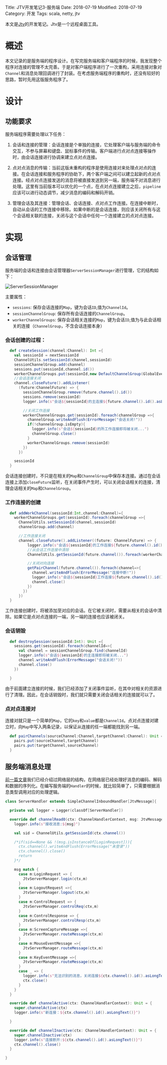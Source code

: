 Title: JTV开发笔记3-服务端
Date: 2018-07-19
Modified: 2018-07-19
Category: 开发
Tags: scala, netty, jtv

本文是[Jtv](https://github.com/Jamsa/jtv)的开发笔记。Jtv是一个远程桌面工具。

# 概述

本文记录的是服务端的程序设计。在写完服务端和客户端程序的时候，我发现整个程序对连接的管理不太完善。于是对客户端程序进行了一次重构，采用连接对象对`Channel`和消息处理回调进行了封装。在考虑服务端程序的重构时，还没有较好的思路，暂时先用这版服务程序了。

# 设计

## 功能要求

服务端程序需要处理以下任务：

 1. 会话和连接的管理：会话连接是个单独的连接，它处理客户端与服务端的命令交互，不参与屏幕和键盘、鼠标事件的传输。客户端进行点对点连接等操作时，由会话连接进行协调来建立点对点连接。
 
 1. 点对点消息的传输：当前这版未重构的程序是使用连接对来处理点对点的连接。在会话连接和服务程序的协助下，两个客户端之间可以建立起新的点对点连接。经点对点连接发送的消息将被直接发送到另一端，服务端不对消息进行处理。这里有当前版本可以优化的一个点，在点对点连接建立之后，`pipeline`应该可以进行动态调节，减少消息的编码和解码开销。
 
 1. 管理会话及其连接：管理会话、会话连接、点对点工作连接。在连接中断时，自动从会话的工作连接中移除。如果中断的是会话连接，则应该关闭所有与这个会话相关联的连接，关闭与这个会话中任何一个连接建立的点对点连接。
 
# 实现

## 会话管理

服务端的会话和连接由会话管理器`ServerSessionManager`进行管理，它的结构如下：

![ServerSessionManager]({attach}jtv/server_session_mgr_uml.png)

主要属性：

 - `sessions`: 保存会话连接的`Map`，键为会话`ID`,值为`ChannelId`。
 - `sessionChannelGroup`: 保存所有会话连接的`ChannelGroup`。
 - `workerChannelGroups`: 保存会话相关连接的`Map`，键为会话`ID`,值为与此会话相关的连接（`ChannelGroup`，不含会话连接本身）
 
### 会话创建的过程：

```scala
  def createSession(channel:Channel): Int ={
    val sessionId = nextSessionId
    ChannelUtils.setSessionId(channel,sessionId)
    sessionChannelGroup.add(channel)
    sessions.put(sessionId,channel.id())
    workerChannelGroups.put(sessionId,new DefaultChannelGroup(GlobalEventExecutor.INSTANCE))
    //会话连接关闭
    channel.closeFuture().addListener(
      (future:ChannelFuture) => {
        sessionChannelGroup.remove(future.channel().id())
        sessions.remove(sessionId)
        logger.info(s"会话${sessionId}的主连接${future.channel().id().asLongText()}被关闭")

        //关闭工作连接
        workerChannelGroups.get(sessionId).foreach(channelGroup =>{
          channelGroup.writeAndFlush(ErrorMessage("会话关闭!"))
          if(!channelGroup.isEmpty){
            logger.info(s"会话${sessionId}的所工作连接即将被关闭...")
            channelGroup.close()
          }
          workerChannelGroups.remove(sessionId)
        })
      })

    sessionId
  }
```

会话连接创建时，不只是在相关的`Map`和`ChannelGroup`中保存本连接。通过在会话连接上添加`closeFuture`监听，在关闭事件产生时，可以关闭会话相关的连接，清理会话相关的`Map`和`ChannelGroup`。

### 工作连接的创建


```scala
  def addWorkChannel(sessionId:Int,channel:Channel)={
    workerChannelGroups.get(sessionId).foreach(channelGroup =>{
      ChannelUtils.setSessionId(channel,sessionId)
      channelGroup.add(channel)

      //工作连接关闭
      channel.closeFuture().addListener((future: ChannelFuture) => {
          logger.info(s"会话${sessionId}的工作连接${future.channel().id().asLongText()}被关闭")
          //从会话工作连接中清除
          ChannelUtils.getSessionId(future.channel()).foreach(workerChannelGroups.get(_).foreach(_.remove(future.channel())))

          //关闭对向连接
          getPairChannel(future.channel()).foreach(channel=>{
            channel.writeAndFlush(ErrorMessage("连接中断!"))
            logger.info(s"会话${sessionId}工作连接${future.channel().id().asLongText()}的连接对${channel.id().asLongText()}即将被关闭...")
            channel.close()
          })
        })
      })
  }
```

工作连接创建时，将被添加至对应的会话。在它被关闭时，需要从相关的会话中清除。如果它是点对点连接的一端，另一端的连接也应该被闭关。

### 会话销毁

```scala
  def destroySession(sessionId:Int): Unit ={
    sessions.get(sessionId).foreach(channelId=>{
      val channel = sessionChannelGroup.find(channelId)
      logger.info(s"会话${sessionId}的主连接即将被关闭...")
      channel.writeAndFlush(ErrorMessage("会话关闭!"))
      channel.close()
    })

  }
```

由于前面建立连接的时候，我们已经添加了关闭事件监听，在其中对相关的资源进行了清理。因此，在会话销毁时，我们就只需要关闭会话相关的连接就可以了。

### 点对点连接对

连接对就只是一个简单的`Map`，它的`key`和`value`都是`ChannelId`。点对点连接对建立时，向`Map`中写入两条记录，以保证从连接的任一端都能找到另一端。

```scala
  def pairChannels(sourceChannel:Channel,targetChannel:Channel): Unit ={
    pairs.put(sourceChannel,targetChannel)
    pairs.put(targetChannel,sourceChannel)
  }
```

## 服务端消息处理

[前一篇文章]({filename}jtv2.md)我们已经介绍过网络层的结构，在网络层已经处理好消息的编码、解码和数据的序列化。在编写服务端的`Handler`的时候，就比较简单了，只需要根据消息类型调用对应的处理逻辑。

```scala
class ServerHandler extends SimpleChannelInboundHandler[JtvMessage]{

  private val logger = Logger(classOf[ServerHandler])

  override def channelRead0(ctx: ChannelHandlerContext, msg: JtvMessage): Unit = {
    logger.info(s"接收消息:${msg}")

    val sid = ChannelUtils.getSessionId(ctx.channel())

    /*if(sid==None && !(msg.isInstanceOf[LoginRequest])){
      ctx.channel().writeAndFlush(ErrorMessage("未登录"))
      ctx.channel().close()
      return
    }*/

    msg match {
      case m:LoginRequest => {
        JtvServerManager.login(ctx,m)
      }
      case m:LogoutRequest =>{
        JtvServerManager.logout(ctx,m)
      }
      case m:ControlRequest => {
        JtvServerManager.controlReq(ctx,m)
      }
      case m:ControlResponse => {
        JtvServerManager.controlResp(ctx,m)
      }
      case m:ScreenCaptureMessage =>{
        JtvServerManager.routeMessage(ctx,m)
      }
      case m:MouseEventMessage =>{
        JtvServerManager.routeMessage(ctx,m)
      }
      case m:KeyEventMessage =>{
        JtvServerManager.routeMessage(ctx,m)
      }
      case _ => {
        logger.info(s"无法识别的消息，关闭连接${ctx.channel().id().asLongText()}")
        ctx.close()
      }
    }
  }

  override def channelActive(ctx: ChannelHandlerContext): Unit = {
    super.channelActive(ctx)
    logger.info(s"新连接：${ctx.channel().id().asLongText()}")

  }

  override def channelInactive(ctx: ChannelHandlerContext): Unit = {
    super.channelInactive(ctx)
    logger.info(s"连接断开:${ctx.channel().id().asLongText()}")
    ctx.channel().close()
  }

}
```
